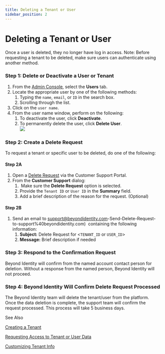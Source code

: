 ```yaml
---
title: Deleting a Tenant or User
sidebar_position: 2
---  
```


Deleting a Tenant or User
=========================

Once a user is deleted, they no longer have log in access. Note: Before requesting a tenant to be deleted, make sure users can authenticate using another method.

### Step 1: Delete or Deactivate a User or Tenant

1.  From the [Admin Console](../Admin_Console.htm), select the **Users** tab.
2.  Locate the appropriate user by one of the following methods:
    1.  Typing the `name`, `email`, or `ID` in the search box.
    2.  Scrolling through the list.
3.  Click on the `user name`.
4.  From the user name window, perform on the following:
    1.  To deactivate the user, click **Deactivate**.
    2.  To permanently delete the user, click **Delete User**.  
        ![](/images/admin/delete_request.PNG)

### Step 2: Create a Delete Request

To request a tenant or specific user to be deleted, do one of the following: 

#### **Step 2A**

1.  Open a [Delete Request](https://beyondidentity.atlassian.net/servicedesk/customer/portal/5/user/login?destination=portal%2F5%2Fgroup%2F16%2Fcreate%2F127) via the Customer Support Portal.
2.  From the **Customer Support** dialog:
    1.   Make sure the **Delete Request** option is selected.
    2.  Provide the `Tenant ID` or `User ID` in the **Summary** field.
    3.  Add a brief description of the reason for the request. (Optional)

#### **Step 2B**

1.  Send an email to [support@beyondidentity.com](https://beyondidentity.atlassian.net/wiki/spaces/CS/pages/2187395076/Tenant+or+User+Deletion#b)-Send-Delete-Request-to-support%40beyondidentity.com)  containing the following information:
    1.  **Subject:** Delete Request for <`TENANT_ID` or `USER_ID`\>
    2.  **Message:** Brief description if needed

### Step 3: Respond to the Confirmation Request

Beyond Identity will confirm from the named account contact person for deletion. Without a response from the named person, Beyond Identity will not proceed.

### Step 4: Beyond Identity Will Confirm Delete Request Processed

The Beyond Identity team will delete the tenant/user from the platform. Once the data deletion is complete, the support team will confirm the request processed. This process will take 5 business days.

See Also

[Creating a Tenant](../../Getting_Started/Create_a_Tenant.htm)

[Requesting Access to Tenant or User Data](../Access/Requesting_Access_to_Tenant_or_User_Data.htm)

[Customizing Tenant Info](Customizing_Tenant_Info.htm)